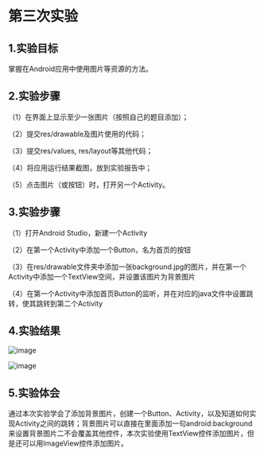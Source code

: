# 第三次实验

## 1.实验目标

掌握在Android应用中使用图片等资源的方法。

## 2.实验步骤

（1）在界面上显示至少一张图片（按照自己的题目添加）；

（2）提交res/drawable及图片使用的代码；

（3）提交res/values, res/layout等其他代码；

（4）将应用运行结果截图，放到实验报告中；

（5）点击图片（或按钮）时，打开另一个Activity。

## 3.实验步骤

（1）打开Android Studio，新建一个Activity

（2）在第一个Activity中添加一个Button，名为首页的按钮

（3）在res/drawable文件夹中添加一张background.jpg的图片，并在第一个Activity中添加一个TextView空间，并设置该图片为背景图片

（4）在第一个Activity中添加首页Button的监听，并在对应的java文件中设置跳转，使其跳转到第二个Activity

## 4.实验结果

![image](https://github.com/Qiujialin/android-labs-2018/blob/master/soft1614080902407/%E5%AE%9E%E9%AA%8C3%E6%88%AA%E5%9B%BE1.jpg?raw=true)

![image](https://github.com/Qiujialin/android-labs-2018/blob/master/soft1614080902407/%E5%AE%9E%E9%AA%8C3%E6%88%AA%E5%9B%BE2.jpg?raw=true)

## 5.实验体会

通过本次实验学会了添加背景图片，创建一个Button、Activity，以及知道如何实现Activity之间的跳转；背景图片可以直接在里面添加一句android:background来设置背景图片二不会覆盖其他控件，本次实验使用TextView控件添加图片，但是还可以用ImageView控件添加图片。
